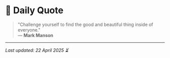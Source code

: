 # 📜 Daily Quote

> "Challenge yourself to find the good and beautiful thing inside of everyone."  
> — **Mark Manson**

---

_Last updated: 22 April 2025 ⏳_
